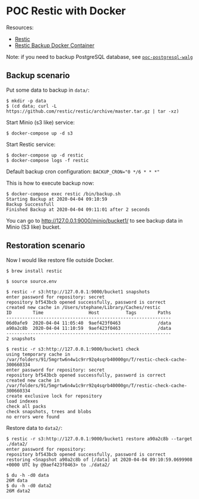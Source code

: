 # POC Restic with Docker

Resources:

- [Restic](https://restic.readthedocs.io/)
- [Restic Backup Docker Container](https://github.com/Lobaro/restic-backup-docker)

Note: if you need to backup PostgreSQL database, see [`poc-postgresql-walg`](https://github.com/stephane-klein/poc-postgresql-walg)

## Backup scenario

Put some data to backup in `data/`:

```
$ mkdir -p data
$ (cd data; curl -L https://github.com/restic/restic/archive/master.tar.gz | tar -xz)
```

Start Minio (s3 like) service:

```
$ docker-compose up -d s3
```

Start Restic service:

```
$ docker-compose up -d restic
$ docker-compose logs -f restic
```

Default backup cron configuration: `BACKUP_CRON="0 */6 * * *"`

This is how to execute backup now:

```
$ docker-compose exec restic /bin/backup.sh
Starting Backup at 2020-04-04 09:10:59
Backup Successfull
Finished Backup at 2020-04-04 09:11:01 after 2 seconds
```

You can go to http://127.0.0.1:9000/minio/bucket1/ to see backup data in Minio (S3 like) bucket.

## Restoration scenario

Now I would like restore file outside Docker.

```
$ brew install restic
```

```
$ source source.env
```

```
$ restic -r s3:http://127.0.0.1:9000/bucket1 snapshots
enter password for repository: secret
repository bf543bcb opened successfully, password is correct
created new cache in /Users/stephane/Library/Caches/restic
ID        Time                 Host          Tags        Paths
--------------------------------------------------------------
06d0afe9  2020-04-04 11:05:40  9aef423f0463              /data
a90a2c8b  2020-04-04 11:10:59  9aef423f0463              /data
--------------------------------------------------------------
2 snapshots
```

```
$ restic -r s3:http://127.0.0.1:9000/bucket1 check
using temporary cache in /var/folders/91/5mgrtw6n4w1c9rr92q4sqrb40000gn/T/restic-check-cache-300660334
enter password for repository: secret
repository bf543bcb opened successfully, password is correct
created new cache in /var/folders/91/5mgrtw6n4w1c9rr92q4sqrb40000gn/T/restic-check-cache-300660334
create exclusive lock for repository
load indexes
check all packs
check snapshots, trees and blobs
no errors were found
```

Restore data to `data2/`:


```
$ restic -r s3:http://127.0.0.1:9000/bucket1 restore a90a2c8b --target ./data2/
enter password for repository:
repository bf543bcb opened successfully, password is correct
restoring <Snapshot a90a2c8b of [/data] at 2020-04-04 09:10:59.0699908 +0000 UTC by @9aef423f0463> to ./data2/
```

```
$ du -h -d0 data
26M	data
$ du -h -d0 data2
26M	data2
```
